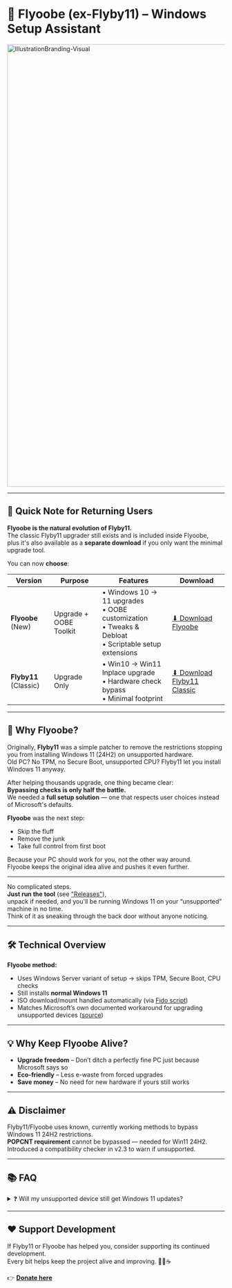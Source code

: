# 🐝 Flyoobe (ex-Flyby11) – Windows Setup Assistant

<img width="1536" height="1024" alt="IllustrationBranding-Visual" src="https://github.com/user-attachments/assets/2e8c1410-e243-4f36-a8f5-6b9f641db82d" />

---

## 📢 Quick Note for Returning Users
**Flyoobe is the natural evolution of Flyby11.**  
The classic Flyby11 upgrader still exists and is included inside Flyoobe,  
plus it's also available as a **separate download** if you only want the minimal upgrade tool.

You can now **choose**:

| Version | Purpose | Features | Download |
|---------|---------|----------|----------|
| **Flyoobe** (New) | Upgrade + OOBE Toolkit | • Windows 10 → 11 upgrades<br>• OOBE customization<br>• Tweaks & Debloat<br>• Scriptable setup extensions | [⬇ Download Flyoobe](https://github.com/builtbybel/Flyoobe/releases/latest) |
| **Flyby11** (Classic) | Upgrade Only | • Win10 → Win11 Inplace upgrade<br>• Hardware check bypass<br>• Minimal footprint | [⬇ Download Flyby11 Classic](https://github.com/builtbybel/Flyoobe/releases/latest) |
---

## 🐝 Why Flyoobe?
Originally, **Flyby11** was a simple patcher to remove the restrictions stopping you from installing Windows 11 (24H2) on unsupported hardware.  
Old PC? No TPM, no Secure Boot, unsupported CPU? Flyby11 let you install Windows 11 anyway.

After helping thousands upgrade, one thing became clear:  
**Bypassing checks is only half the battle.**  
We needed a **full setup solution** — one that respects user choices instead of Microsoft's defaults.

**Flyoobe** was the next step:  
- Skip the fluff  
- Remove the junk  
- Take full control from first boot  

Because your PC should work for you, not the other way around.  
Flyoobe keeps the original idea alive and pushes it even further.

---

No complicated steps.  
**Just run the tool** (see ["Releases"](https://github.com/builtbybel/Flyoobe/releases/latest)),  
unpack if needed, and you'll be running Windows 11 on your “unsupported” machine in no time.  
Think of it as sneaking through the back door without anyone noticing.

---

## 🛠 Technical Overview
**Flyoobe method:**
- Uses Windows Server variant of setup → skips TPM, Secure Boot, CPU checks
- Still installs **normal Windows 11**
- ISO download/mount handled automatically (via [Fido script](https://github.com/pbatard/Fido))
- Matches Microsoft’s own documented workaround for upgrading unsupported devices ([source](https://support.microsoft.com/en-us/windows/ways-to-install-windows-11-e0edbbfb-cfc5-4011-868b-2ce77ac7c70e))

---

## 💡 Why Keep Flyoobe Alive?
- **Upgrade freedom** – Don’t ditch a perfectly fine PC just because Microsoft says so  
- **Eco-friendly** – Less e-waste from forced upgrades  
- **Save money** – No need for new hardware if yours still works

---

## ⚠ Disclaimer
Flyby11/Flyoobe uses known, currently working methods to bypass Windows 11 24H2 restrictions.  
**POPCNT requirement** cannot be bypassed — needed for Win11 24H2.  
Introduced a compatibility checker in v2.3 to warn if unsupported.

---

## 📚 FAQ

<details>
<summary>❓ Will my unsupported device still get Windows 11 updates?</summary>

**Short answer:** Yes — for now. But there are no guarantees.

Microsoft says: _"These devices aren't guaranteed to receive updates."_  
📄 [Source – Microsoft Support](https://support.microsoft.com/en-us/windows/windows-11-on-devices-that-don-t-meet-minimum-system-requirements-0b2dc4a2-5933-4ad4-9c09-ef0a331518f1)

Reality: Most still get monthly security updates, but:
- Likely no automatic major version upgrades
- Future updates may fail if new hardware features are required
- Microsoft could block updates anytime

Bottom line: Works today — but unsupported means you accept the risk. 😎

</details>

---

## ❤️ Support Development
If Flyby11 or Flyoobe has helped you, consider supporting its continued development.  
Every bit helps keep the project alive and improving. 🙏💌☕

👉 [**Donate here**](https://www.paypal.com/donate?hosted_button_id=MY7HX4QLYR4KG)
